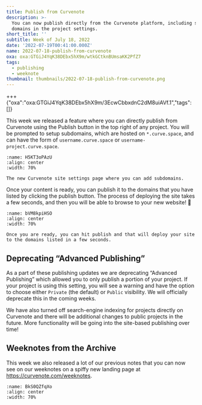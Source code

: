 ```yaml
---
title: Publish from Curvenote
description: >-
  You can now publish directly from the Curvenote platform, including setting
  domains in the project settings.
short_title: ''
subtitle: Week of July 18, 2022
date: '2022-07-19T00:41:00.000Z'
name: 2022-07-18-publish-from-curvenote
oxa: oxa:GTGiJ4YqK38DEbx5hX9m/wtkGCtknBUmsaKK2PfZ7
tags:
  - publishing
  - weeknote
thumbnail: thumbnails/2022-07-18-publish-from-curvenote.png
---
```


+++ {"oxa":"oxa:GTGiJ4YqK38DEbx5hX9m/3EcwCbbxdnC2dM8uiAVf.1","tags":[]}

This week we released a feature where you can directly publish from Curvenote using the Publish button in the top right of any project. You will be prompted to setup subdomains, which are hosted on `*.curve.space`, and can have the form of `username.curve.space` or `username-project.curve.space`.

```{figure} images/GTGiJ4YqK38DEbx5hX9m-BjufEsOFvDZkP51m41Dr-v1.png
:name: H5KT3oPAzU
:align: center
:width: 70%

The new Curvenote site settings page where you can add subdomains.
```

Once your content is ready, you can publish it to the domains that you have listed by clicking the publish button. The process of deploying the site takes a few seconds, and then you will be able to browse to your new website! 🚀

```{figure} images/GTGiJ4YqK38DEbx5hX9m-kso3d4eq5pFSRmV5lfpO-v1.png
:name: bVM8kpiHSO
:align: center
:width: 70%

Once you are ready, you can hit publish and that will deploy your site to the domains listed in a few seconds.
```

## Deprecating “Advanced Publishing”

As a part of these publishing updates we are deprecating “Advanced Publishing” which allowed you to only publish a portion of your project. If your project is using this setting, you will see a warning and have the option to choose either `Private` (the default) or `Public` visibility. We will officially deprecate this in the coming weeks.

We have also turned off search-engine indexing for projects directly on Curvenote and there will be additional changes to public projects in the future. More functionality will be going into the site-based publishing over time!

## Weeknotes from the Archive

This week we also released a lot of our previous notes that you can now see on our weeknotes on a spiffy new landing page at <https://curvenote.com/weeknotes>.

```{figure} images/GTGiJ4YqK38DEbx5hX9m-ymVBfRrwgZNYnMZKyQUN-v1.png
:name: BkS0QZfqXo
:align: center
:width: 70%
```
